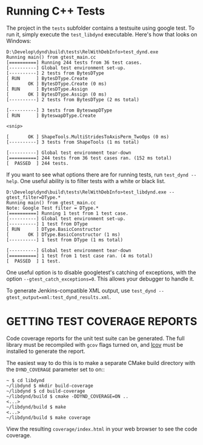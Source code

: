 Running C++ Tests
=================

The project in the `tests` subfolder contains a testsuite
using google test. To run it, simply execute the `test_libdynd`
executable. Here's how that looks on Windows:


    D:\Develop\dynd\build\tests\RelWithDebInfo>test_dynd.exe
    Running main() from gtest_main.cc
    [==========] Running 244 tests from 36 test cases.
    [----------] Global test environment set-up.
    [----------] 2 tests from BytesDType
    [ RUN      ] BytesDType.Create
    [       OK ] BytesDType.Create (0 ms)
    [ RUN      ] BytesDType.Assign
    [       OK ] BytesDType.Assign (0 ms)
    [----------] 2 tests from BytesDType (2 ms total)

    [----------] 3 tests from ByteswapDType
    [ RUN      ] ByteswapDType.Create

    <snip>

    [       OK ] ShapeTools.MultiStridesToAxisPerm_TwoOps (0 ms)
    [----------] 3 tests from ShapeTools (1 ms total)

    [----------] Global test environment tear-down
    [==========] 244 tests from 36 test cases ran. (152 ms total)
    [  PASSED  ] 244 tests.

If you want to see what options there are for running tests,
run `test_dynd --help`. One useful ability is to filter tests
with a white or black list.

    D:\Develop\dynd\build\tests\RelWithDebInfo>test_libdynd.exe --gtest_filter=DType.*
    Running main() from gtest_main.cc
    Note: Google Test filter = DType.*
    [==========] Running 1 test from 1 test case.
    [----------] Global test environment set-up.
    [----------] 1 test from DType
    [ RUN      ] DType.BasicConstructor
    [       OK ] DType.BasicConstructor (1 ms)
    [----------] 1 test from DType (1 ms total)

    [----------] Global test environment tear-down
    [==========] 1 test from 1 test case ran. (4 ms total)
    [  PASSED  ] 1 test.

One useful option is to disable googletest's catching of exceptions,
with the option `--gtest_catch_exceptions=0`. This allows your debugger
to handle it.

To generate Jenkins-compatible XML output, use `test_dynd --gtest_output=xml:test_dynd_results.xml`.


GETTING TEST COVERAGE REPORTS
=============================

Code coverage reports for the unit test suite can be generated.  The
full library must be recompiled with `gcov` flags turned on, and
[lcov](http://ltp.sourceforge.net/coverage/lcov.php) must be installed
to generate the report.

The easiest way to do this is to make a separate CMake build directory
with the `DYND_COVERAGE` parameter set to on::

  ```
  ~ $ cd libdynd
  ~/libdynd $ mkdir build-coverage
  ~/libdynd $ cd build-coverage
  ~/libdynd/build $ cmake -DDYND_COVERAGE=ON ..
  <...>
  ~/libdynd/build $ make
  <...>
  ~/libdynd/build $ make coverage
  ```

View the resulting `coverage/index.html` in your web browser to see
the code coverage.
